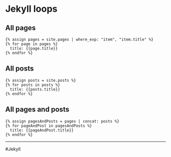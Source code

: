 # Jekyll loops

## All pages

```liquid
{% assign pages = site.pages | where_exp: "item", "item.title" %}
{% for page in pages %}
  title: {{page.title}}
{% endfor %}
```

## All posts

```liquid
{% assign posts = site.posts %}
{% for posts in posts %}
  title: {{posts.title}}
{% endfor %}
```

## All pages and posts

```liquid
{% assign pagesAndPosts = pages | concat: posts %}
{% for pageAndPost in pagesAndPosts %}
  title: {{pageAndPost.title}}
{% endfor %}
```

---

#Jekyll